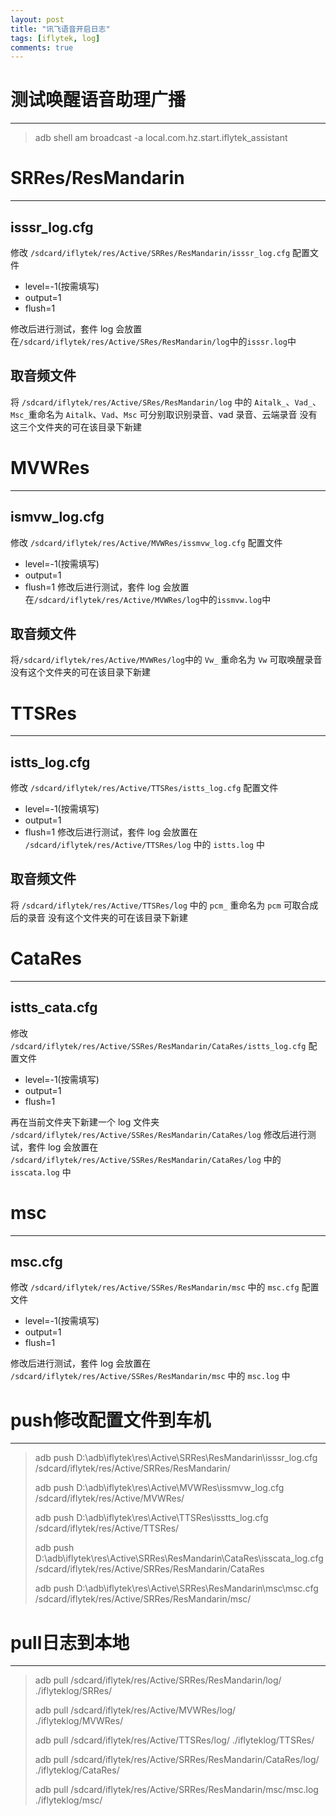 ```yaml
---
layout: post
title: "讯飞语音开启日志"
tags: [iflytek, log]
comments: true
---
```


# 测试唤醒语音助理广播
---
> adb shell am broadcast -a local.com.hz.start.iflytek_assistant

# SRRes/ResMandarin
---
## isssr_log.cfg
修改 `/sdcard/iflytek/res/Active/SRRes/ResMandarin/isssr_log.cfg` 配置文件
* level=-1(按需填写)
* output=1
* flush=1

修改后进行测试，套件 log 会放置在`/sdcard/iflytek/res/Active/SRes/ResMandarin/log`中的`isssr.log`中

## 取音频文件
将 `/sdcard/iflytek/res/Active/SRes/ResMandarin/log` 中的 `Aitalk_`、`Vad_`、`Msc_`重命名为 `Aitalk`、`Vad`、`Msc` 可分别取识别录音、vad 录音、云端录音
没有这三个文件夹的可在该目录下新建

# MVWRes
---
## ismvw_log.cfg
修改 `/sdcard/iflytek/res/Active/MVWRes/issmvw_log.cfg` 配置文件
* level=-1(按需填写)
* output=1
* flush=1
修改后进行测试，套件 log 会放置在`/sdcard/iflytek/res/Active/MVWRes/log`中的`issmvw.log`中

## 取音频文件
将`/sdcard/iflytek/res/Active/MVWRes/log`中的 `Vw_` 重命名为 `Vw` 可取唤醒录音
没有这个文件夹的可在该目录下新建

# TTSRes
---
## istts_log.cfg
修改 `/sdcard/iflytek/res/Active/TTSRes/istts_log.cfg` 配置文件
* level=-1(按需填写)
* output=1
* flush=1
修改后进行测试，套件 log 会放置在 `/sdcard/iflytek/res/Active/TTSRes/log` 中的 `istts.log` 中

## 取音频文件
将 `/sdcard/iflytek/res/Active/TTSRes/log` 中的 `pcm_` 重命名为 `pcm` 可取合成后的录音
没有这个文件夹的可在该目录下新建

# CataRes
---
## istts_cata.cfg
修改 `/sdcard/iflytek/res/Active/SSRes/ResMandarin/CataRes/istts_log.cfg` 配置文件
* level=-1(按需填写)
* output=1
* flush=1

再在当前文件夹下新建一个 log 文件夹 `/sdcard/iflytek/res/Active/SSRes/ResMandarin/CataRes/log`
修改后进行测试，套件 log 会放置在 `/sdcard/iflytek/res/Active/SSRes/ResMandarin/CataRes/log` 中的 `isscata.log` 中

# msc
---
## msc.cfg
修改 `/sdcard/iflytek/res/Active/SSRes/ResMandarin/msc` 中的 `msc.cfg` 配置文件
* level=-1(按需填写)
* output=1
* flush=1

修改后进行测试，套件 log 会放置在 `/sdcard/iflytek/res/Active/SSRes/ResMandarin/msc` 中的 `msc.log` 中

# push修改配置文件到车机
---
> adb push D:\adb\iflytek\res\Active\SRRes\ResMandarin\isssr_log.cfg /sdcard/iflytek/res/Active/SRRes/ResMandarin/
> 
> adb push D:\adb\iflytek\res\Active\MVWRes\issmvw_log.cfg /sdcard/iflytek/res/Active/MVWRes/
> 
> adb push D:\adb\iflytek\res\Active\TTSRes\isstts_log.cfg /sdcard/iflytek/res/Active/TTSRes/
> 
> adb push D:\adb\iflytek\res\Active\SRRes\ResMandarin\CataRes\isscata_log.cfg /sdcard/iflytek/res/Active/SRRes/ResMandarin/CataRes
> 
> adb push D:\adb\iflytek\res\Active\SRRes\ResMandarin\msc\msc.cfg /sdcard/iflytek/res/Active/SRRes/ResMandarin/msc/

# pull日志到本地
---
> adb pull /sdcard/iflytek/res/Active/SRRes/ResMandarin/log/ ./iflyteklog/SRRes/
>
> adb pull /sdcard/iflytek/res/Active/MVWRes/log/ ./iflyteklog/MVWRes/
>
> adb pull /sdcard/iflytek/res/Active/TTSRes/log/ ./iflyteklog/TTSRes/
>
> adb pull /sdcard/iflytek/res/Active/SRRes/ResMandarin/CataRes/log/ ./iflyteklog/CataRes/
>
> adb pull /sdcard/iflytek/res/Active/SRRes/ResMandarin/msc/msc.log ./iflyteklog/msc/